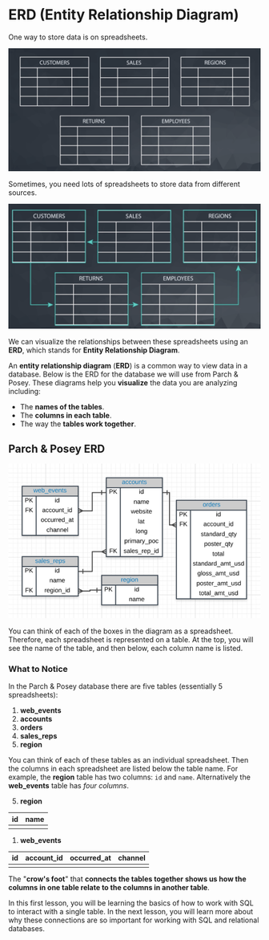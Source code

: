 # ERD (Entity Relationship Diagram)

One way to store data is on spreadsheets.

![erd 1](./images/01_erd.png)

Sometimes, you need lots of spreadsheets to store data from different sources.

![erd 2](./images/02_erd.png)

We can visualize the relationships between these spreadsheets using an **ERD**, which stands for **Entity Relationship Diagram**.

An **entity relationship diagram** (**ERD**) is a common way to view data in a database. Below is the ERD for the database we will use from Parch & Posey. These diagrams help you **visualize** the data you are analyzing including:

- The **names of the tables**.
- The **columns in each table**.
- The way the **tables work together**.

## Parch & Posey ERD

![erd 3](./images/03_erd_parchposey.png)

You can think of each of the boxes in the diagram as a spreadsheet. Therefore, each spreadsheet is represented on a table. At the top, you will see the name of the table, and then below, each column name is listed.

### What to Notice

In the Parch & Posey database there are five tables (essentially 5 spreadsheets):

1. **web_events**
2. **accounts**
3. **orders**
4. **sales_reps**
5. **region**

You can think of each of these tables as an individual spreadsheet. Then the columns in each spreadsheet are listed below the table name. For example, the **region** table has two columns: `id` and `name`. Alternatively the **web_events** table has *four columns*.


5. **region**

| id | name|
|----|-----|
|    |     |

1. **web_events**

| id | account_id  | occurred_at  | channel  |
|:---| :---------: | :----------: | -------: |
|    |             |              |          |


The "**crow's foot**" that **connects the tables together shows us how the columns in one table relate to the columns in another table**.

In this first lesson, you will be learning the basics of how to work with SQL to interact with a single table. In the next lesson, you will learn more about why these connections are so important for working with SQL and relational databases.

